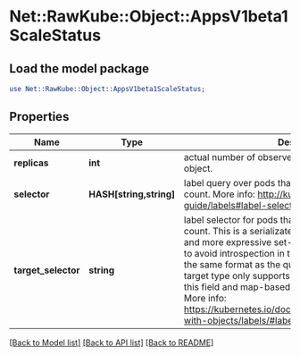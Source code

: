# Net::RawKube::Object::AppsV1beta1ScaleStatus

## Load the model package
```perl
use Net::RawKube::Object::AppsV1beta1ScaleStatus;
```

## Properties
Name | Type | Description | Notes
------------ | ------------- | ------------- | -------------
**replicas** | **int** | actual number of observed instances of the scaled object. | 
**selector** | **HASH[string,string]** | label query over pods that should match the replicas count. More info: http://kubernetes.io/docs/user-guide/labels#label-selectors | [optional] 
**target_selector** | **string** | label selector for pods that should match the replicas count. This is a serializated version of both map-based and more expressive set-based selectors. This is done to avoid introspection in the clients. The string will be in the same format as the query-param syntax. If the target type only supports map-based selectors, both this field and map-based selector field are populated. More info: https://kubernetes.io/docs/concepts/overview/working-with-objects/labels/#label-selectors | [optional] 

[[Back to Model list]](../README.md#documentation-for-models) [[Back to API list]](../README.md#documentation-for-api-endpoints) [[Back to README]](../README.md)


